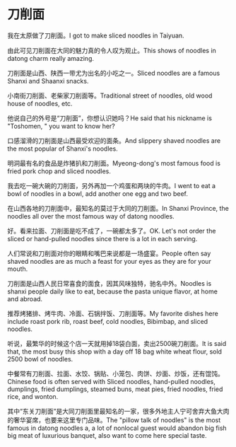 # 刀削面

<p><span class="chinese">我在太原做了刀削面。</span><span class="english">I got to make sliced noodles in Taiyuan.</span></p>

<p><span class="chinese">由此可见刀削面在大同的魅力真的令人叹为观止。</span><span class="english">This shows of noodles in datong charm really amazing.</span></p>

<p><span class="chinese">刀削面是山西、陕西一带尤为出名的小吃之一。</span><span class="english">Sliced noodles are a famous Shanxi and Shaanxi snacks.</span></p>

<p><span class="chinese">小南街刀削面、老柴家刀削面等。</span><span class="english">Traditional street of noodles, old wood house of noodles, etc.</span></p>

<p><span class="chinese">他说自己的外号是“刀削面”，你想认识她吗？</span><span class="english">He said that his nickname is "Toshomen, " you want to know her?</span></p>

<p><span class="chinese">口感溜滑的刀削面是山西最受欢迎的面条。</span><span class="english">And slippery shaved noodles are the most popular of Shanxi's noodles.</span></p>

<p><span class="chinese">明洞最有名的食品是炸猪扒和刀削面。</span><span class="english">Myeong-dong's most famous food is fried pork chop and sliced noodles.</span></p>

<p><span class="chinese">我去吃一碗大碗的刀削面，另外再加一个鸡蛋和两块的牛肉。</span><span class="english">I went to eat a bowl of noodles in a bowl, add another one egg and two beef.</span></p>

<p><span class="chinese">在山西各地的刀削面中，最知名的莫过于大同的刀削面。</span><span class="english">In Shanxi Province, the noodles all over the most famous way of datong noodles.</span></p>

<p><span class="chinese">好。看来拉面、刀削面是吃不成了，一碗都太多了。</span><span class="english">OK. Let's not order the sliced or hand-pulled noodles since there is a lot in each serving.</span></p>

<p><span class="chinese">人们常说和刀削面对你的眼睛和嘴巴来说都是一场盛宴。</span><span class="english">People often say shaved noodles are as much a feast for your eyes as they are for your mouth.</span></p>

<p><span class="chinese">刀削面是山西人民日常喜食的面食，因其风味独特，驰名中外。</span><span class="english">Noodles is shanxi people daily like to eat, because the pasta unique flavor, at home and abroad.</span></p>

<p><span class="chinese">推荐烤猪排、烤牛肉、冷面、石锅拌饭、刀削面等。</span><span class="english">My favorite dishes here include roast pork rib, roast beef, cold noodles, Bibimbap, and sliced noodles.</span></p>

<p><span class="chinese">听说，最繁华的时候这个店一天就用掉18袋白面，卖出2500碗刀削面。</span><span class="english">It is said that, the most busy this shop with a day off 18 bag white wheat flour, sold 2500 bowl of noodles.</span></p>

<p><span class="chinese">中餐常有刀削面、拉面、水饺、锅贴、小笼包、肉饼、炒面、炒饭，还有馄饨。</span><span class="english">Chinese food is often served with Sliced noodles, hand-pulled noodles, dumplings, fried dumplings, steamed buns, meat pies, fried noodles, fried rice, and wonton.</span></p>

<p><span class="chinese">其中“东关刀削面”是大同刀削面里最知名的一家，很多外地主人宁可舍弃大鱼大肉的奢华宴席，也要来这里专门品味。</span><span class="english">The "pillow talk of noodles" is the most famous in datong noodles a, a lot of nonlocal guest would abandon big fish big meat of luxurious banquet, also want to come here special taste.</span></p>

